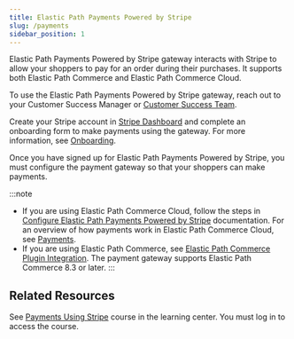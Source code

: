 ```yaml
---
title: Elastic Path Payments Powered by Stripe
slug: /payments
sidebar_position: 1
---
```


Elastic Path Payments Powered by Stripe gateway interacts with Stripe to allow your shoppers to pay for an order during their purchases. It supports both Elastic Path Commerce and Elastic Path Commerce Cloud.

To use the Elastic Path Payments Powered by Stripe gateway, reach out to your Customer Success Manager or [Customer Success Team](mailto:customersuccess@elasticpath.com).

Create your Stripe account in [Stripe Dashboard](https://dashboard.stripe.com/login) and complete an onboarding form to make payments using the gateway. For more information, see [Onboarding](/docs/payments/onboarding).

Once you have signed up for Elastic Path Payments Powered by Stripe, you must configure the payment gateway so that your shoppers can make payments.

:::note
- If you are using Elastic Path Commerce Cloud, follow the steps in [Configure Elastic Path Payments Powered by Stripe](/docs/api/payments/update-ep-payments-stripe) documentation. For an overview of how payments work in Elastic Path Commerce Cloud, see [Payments](/docs/api/carts/payments).
- If you are using Elastic Path Commerce, see [Elastic Path Commerce Plugin Integration](https://documentation.elasticpath.com/stripe/docs/index.html). The payment gateway supports Elastic Path Commerce 8.3 or later.
:::

## Related Resources

See [Payments Using Stripe](https://learn.elasticpath.com/learn/course/internal/view/elearning/137/epcc261-payments-using-stripe) course in the learning center. You must log in to access the course.


